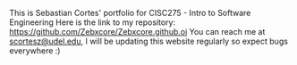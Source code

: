 This is Sebastian Cortes' portfolio for CISC275 - Intro to Software Engineering
Here is the link to my repository: https://github.com/Zebxcore/Zebxcore.github.oi
You can reach me at scortesz@udel.edu, I will be updating this website regularly so expect bugs everywhere :)
